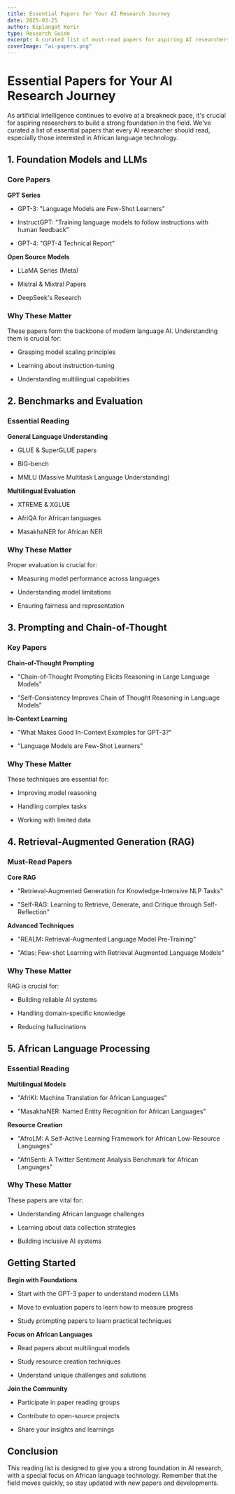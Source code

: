 ```yaml
---
title: Essential Papers for Your AI Research Journey
date: 2025-03-25
author: Kiplangat Korir
type: Research Guide
excerpt: A curated list of must-read papers for aspiring AI researchers, focusing on Large Language Models, Benchmarks, Prompting, and more.
coverImage: "ai-papers.png"
---
```


# Essential Papers for Your AI Research Journey

As artificial intelligence continues to evolve at a breakneck pace, it's crucial for aspiring researchers to build a strong foundation in the field. We've curated a list of essential papers that every AI researcher should read, especially those interested in African language technology.

## 1. Foundation Models and LLMs

### Core Papers
**GPT Series**

   - GPT-3: "Language Models are Few-Shot Learners"

   - InstructGPT: "Training language models to follow instructions with human feedback"

   - GPT-4: "GPT-4 Technical Report"

**Open Source Models**

   - LLaMA Series (Meta)

   - Mistral & Mixtral Papers

   - DeepSeek's Research

### Why These Matter
These papers form the backbone of modern language AI. Understanding them is crucial for:

- Grasping model scaling principles

- Learning about instruction-tuning

- Understanding multilingual capabilities

## 2. Benchmarks and Evaluation

### Essential Reading
**General Language Understanding**

   - GLUE & SuperGLUE papers

   - BIG-bench

   - MMLU (Massive Multitask Language Understanding)

**Multilingual Evaluation**

   - XTREME & XGLUE

   - AfriQA for African languages

   - MasakhaNER for African NER

### Why These Matter
Proper evaluation is crucial for:

- Measuring model performance across languages

- Understanding model limitations

- Ensuring fairness and representation

## 3. Prompting and Chain-of-Thought

### Key Papers
**Chain-of-Thought Prompting**

   - "Chain-of-Thought Prompting Elicits Reasoning in Large Language Models"

   - "Self-Consistency Improves Chain of Thought Reasoning in Language Models"

**In-Context Learning**

   - "What Makes Good In-Context Examples for GPT-3?"

   - "Language Models are Few-Shot Learners"

### Why These Matter
These techniques are essential for:

- Improving model reasoning

- Handling complex tasks

- Working with limited data

## 4. Retrieval-Augmented Generation (RAG)

### Must-Read Papers
**Core RAG**

   - "Retrieval-Augmented Generation for Knowledge-Intensive NLP Tasks"

   - "Self-RAG: Learning to Retrieve, Generate, and Critique through Self-Reflection"

**Advanced Techniques**

   - "REALM: Retrieval-Augmented Language Model Pre-Training"

   - "Atlas: Few-shot Learning with Retrieval Augmented Language Models"

### Why These Matter
RAG is crucial for:

- Building reliable AI systems

- Handling domain-specific knowledge

- Reducing hallucinations

## 5. African Language Processing

### Essential Reading
**Multilingual Models**

   - "AfriKI: Machine Translation for African Languages"

   - "MasakhaNER: Named Entity Recognition for African Languages"

**Resource Creation**

   - "AfroLM: A Self-Active Learning Framework for African Low-Resource Languages"

   - "AfriSenti: A Twitter Sentiment Analysis Benchmark for African Languages"

### Why These Matter
These papers are vital for:

- Understanding African language challenges

- Learning about data collection strategies

- Building inclusive AI systems

## Getting Started

**Begin with Foundations**

   - Start with the GPT-3 paper to understand modern LLMs

   - Move to evaluation papers to learn how to measure progress

   - Study prompting papers to learn practical techniques

**Focus on African Languages**

   - Read papers about multilingual models

   - Study resource creation techniques

   - Understand unique challenges and solutions

**Join the Community**

   - Participate in paper reading groups

   - Contribute to open-source projects
   
   - Share your insights and learnings

## Conclusion

This reading list is designed to give you a strong foundation in AI research, with a special focus on African language technology. Remember that the field moves quickly, so stay updated with new papers and developments.


